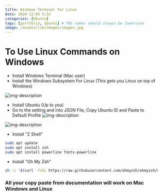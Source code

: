 ```yaml
---
title: Windows Terminal for Linux
date: 2024-12-03 5:53
categories: [Ubuntu]
tags: [portfolio, ubuntu] # TAG names should always be lowercase
image: /assets/lib/images/images.jpg
---
```



# To Use Linux Commands on Windows 

* Install Windows Terminal (Mac user)
* Install the Windows Subsystem For Linux
(This gets you Linux on top of Windows)

![img-description](/assets/lib/images/Windowsubsystem.jpg)
* Install Ubuntu (Up to you)
* Go to the setting and into JSON File, Copy Ubuntu ID and Paste to Default Profile 
![img-description](/assets/lib/images/ubuntu.jpg)


![img-description](/assets/lib/images/defaultprofile.jpg)
* Install "Z Shell"
```bash
sudo apt update
sudo apt install zsh
sudo apt install powerline fonts-powerline
 ```
 

* Install "Oh My Zsh"

```bash
sh -c "$(curl -fsSL https://raw.githubusercontent.com/ohmyzsh/ohmyzsh/master/tools/install.sh)"
```

### All your copy paste from documentation will work on Mac Windows and Linux